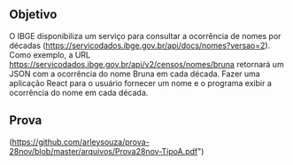 ## Objetivo

O IBGE disponibiliza um serviço para consultar a ocorrência de nomes por décadas (https://servicodados.ibge.gov.br/api/docs/nomes?versao=2). Como exemplo, a URL https://servicodados.ibge.gov.br/api/v2/censos/nomes/bruna retornará um JSON com a ocorrência do nome Bruna em cada década. Fazer uma aplicação React para o usuário fornecer um nome e o programa exibir a ocorrência do nome em cada década.

## Prova

(https://github.com/arleysouza/prova-28nov/blob/master/arquivos/Prova28nov-TipoA.pdf")
